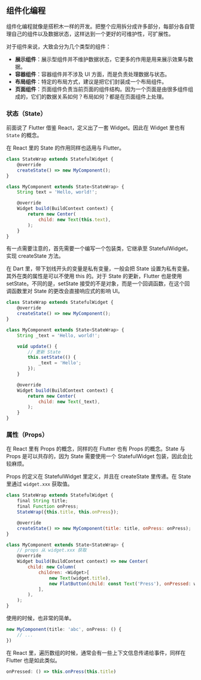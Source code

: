 

## 组件化编程
组件化编程就像是搭积木一样的开发。把整个应用拆分成许多部分，每部分各自管理自己的组件以及数据状态，这样达到一个更好的可维护性，可扩展性。

对于组件来说，大致会分为几个类型的组件：
- **展示组件**：展示型组件并不维护数据状态，它更多的作用是用来展示效果与数据。
- **容器组件**：容器组件并不涉及 UI 方面，而是负责处理数据与状态。
- **布局组件**：特定的布局方式，建议是把它们封装成一个布局组件。
- **页面组件**：页面组件负责当前页面的组件结构。因为一个页面是由很多组件组成的，它们的数据关系如何？布局如何？都是在页面组件上处理。

### 状态（State）
前面说了 Flutter 借鉴 React，定义出了一套 Widget。因此在 Widget 里也有 `State` 的概念。

在 React 里的 State 的作用同样也适用与 Flutter。

```js
class StateWrap extends StatefulWidget {
    @override
    createState() => new MyComponent();
}

class MyComponent extends State<StateWrap> {
    String text = 'Hello, world!';

    @override
    Widget build(BuildContext context) {
        return new Center(
            child: new Text(this.text),
        );
    }
}
```

有一点需要注意的，首先需要一个编写一个包装类，它继承至 StatefulWidget，实现 createState 方法。


在 Dart 里，带下划线开头的变量是私有变量，一般会把 State 设置为私有变量。其外在类的属性是可以不使用 this 的。对于 State 的更新，Flutter 也是使用 setState。不同的是，setState 接受的不是对象，而是一个回调函数，在这个回调函数里对 State 的更改会直接响应式的影响 UI。

```js
class StateWrap extends StatefulWidget {
    @override
    createState() => new MyComponent();
}

class MyComponent extends State<StateWrap> {
    String _text = 'Hello, world!';

    void update() {
        // 更新 State
        this.setState(() {
            _text = 'Hello';
        });
    }

    @override
    Widget build(BuildContext context) {
        return new Center(
            child: new Text(_text),
        );
    }
}
```


### 属性（Props）
在 React 里有 Props 的概念，同样的在 Flutter 也有 Props 的概念。State 与 Props 是可以共存的，因为 State 需要使用一个 StatefulWidget 包装，因此会比较麻烦。

Props 的定义在 StatefulWidget 里定义，并且在 createState 里传递。在 State<StateWrap> 里通过 `widget.xxx` 获取值。

```js
class StateWrap extends StatefulWidget {
    final String title;
    final Function onPress;
    StateWrap({this.title, this.onPress});

    @override
    createState() => new MyComponent(title: title, onPress: onPress);
}

class MyComponent extends State<StateWrap> {
    // props 从 widget.xxx 获取
    @override
    Widget build(BuildContext context) => new Center(
        child: new Column(
            children: <Widget>[
                new Text(widget.title),
                new FlatButton(child: const Text('Press'), onPressed: widget.onPress),
            ],
        ),
    );
}
```

使用的时候，也非常的简单。

```js
new MyComponent(title: 'abc', onPress: () {
    // ...
})
```

在 React 里，遍历数组的时候，通常会有一些上下文信息传递给事件，同样在 Flutter 也是如此类似。

```js
onPressed: () => this.onPress(this.title)
```
